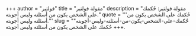 +++
author = "فولتير"
title = "مقولة فولتير"
description = "مقولة فولتير: حُكمك على الشخص يكون من أسئلته وليس أجوبته."
quote = '''حُكمك على الشخص يكون من أسئلته وليس أجوبته.'''
slug = "حُكمك-على-الشخص-يكون-من-أسئلته-وليس-أجوبته"
+++
حُكمك على الشخص يكون من أسئلته وليس أجوبته.
